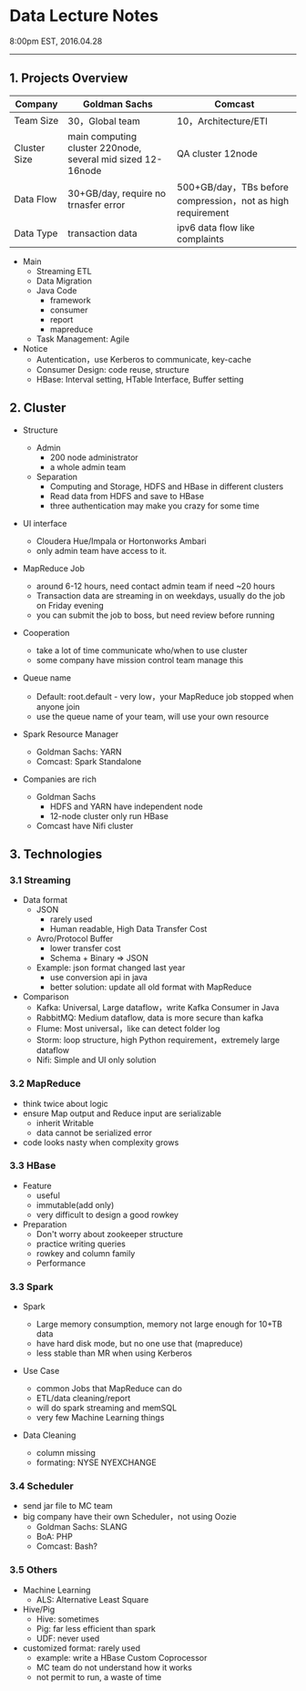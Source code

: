 # Data Lecture Notes

8:00pm EST, 2016.04.28

----

## 1. Projects Overview

| Company | Goldman Sachs | Comcast |
| --- | --- | ---|
| Team Size | 30，Global team | 10，Architecture/ETl |
| Cluster Size| main computing cluster 220node, several mid sized 12-16node | QA cluster 12node
| Data Flow | 30+GB/day, require no trnasfer error | 500+GB/day，TBs before compression，not as high requirement
| Data Type | transaction data | ipv6 data flow like complaints


- Main
    + Streaming ETL
    + Data Migration
    + Java Code
        * framework
        * consumer
        * report
        * mapreduce
    + Task Management: Agile
- Notice
    + Autentication，use Kerberos to communicate, key-cache
    + Consumer Design: code reuse, structure
    + HBase: Interval setting, HTable Interface, Buffer setting


## 2. Cluster

- Structure
    + Admin
        * 200 node administrator
        * a whole admin team
    + Separation
        * Computing and Storage, HDFS and HBase in different clusters
        * Read data from HDFS and save to HBase
        * three authentication may make you crazy for some time

- UI interface
    + Cloudera Hue/Impala or Hortonworks Ambari
    + only admin team have access to it.

- MapReduce Job
    + around 6-12 hours, need contact admin team if need ~20 hours
    + Transaction data are streaming in on weekdays, usually do the job on Friday evening
    + you can submit the job to boss, but need review before running

- Cooperation
    + take a lot of time communicate who/when to use cluster
    + some company have mission control team manage this


- Queue name
    + Default: root.default - very low，your MapReduce job stopped when anyone join
    + use the queue name of your team, will use your own resource

- Spark Resource Manager
    + Goldman Sachs: YARN
    + Comcast: Spark Standalone

- Companies are rich
    + Goldman Sachs
        * HDFS and YARN have independent node
        * 12-node cluster only run HBase
    + Comcast have Nifi cluster


## 3. Technologies

### 3.1 Streaming

- Data format
    + JSON
        * rarely used
        * Human readable, High Data Transfer Cost
    + Avro/Protocol Buffer
        * lower transfer cost
        * Schema + Binary => JSON
    + Example: json format changed last year
        * use conversion api in java
        * better solution: update all old format with MapReduce
- Comparison
    + Kafka: Universal, Large dataflow，write Kafka Consumer in Java
    + RabbitMQ: Medium dataflow, data is more secure than kafka
    + Flume: Most universal，like can detect folder log
    + Storm: loop structure, high Python requirement，extremely large dataflow
    + Nifi: Simple and UI only solution



### 3.2 MapReduce

- think twice about logic
- ensure Map output and Reduce input are serializable
    + inherit Writable
    + data cannot be serialized error
- code looks nasty when complexity grows


### 3.3 HBase

- Feature
    + useful
    + immutable(add only)
    + very difficult to design a good rowkey
- Preparation
    + Don't worry about zookeeper structure
    + practice writing queries
    + rowkey and column family
    + Performance

### 3.3 Spark

- Spark
    + Large memory consumption, memory not large enough for 10+TB data
    + have hard disk mode, but no one use that (mapreduce)
    + less stable than MR when using Kerberos

- Use Case
    + common Jobs that MapReduce can do
    + ETL/data cleaning/report
    + will do spark streaming and memSQL
    + very few Machine Learning things

- Data Cleaning
    + column missing
    + formating: NYSE  NYEXCHANGE



### 3.4 Scheduler
- send jar file to MC team
- big company have their own Scheduler，not using Oozie
    + Goldman Sachs: SLANG
    + BoA: PHP
    + Comcast: Bash?

### 3.5 Others

- Machine Learning
    + ALS: Alternative Least Square
- Hive/Pig
    + Hive: sometimes
    + Pig: far less efficient than spark
    + UDF: never used
- customized format: rarely used
    + example: write a HBase Custom Coprocessor
    + MC team do not understand how it works
    + not permit to run, a waste of time
